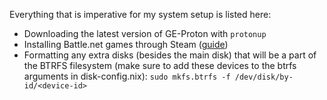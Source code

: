 Everything that is imperative for my system setup is listed here:

- Downloading the latest version of GE-Proton with `protonup`
- Installing Battle.net games through Steam
  ([guide](https://frankbaier.medium.com/linux-how-to-play-diablo-ii-resurrected-open-beta-with-steam-proton-ff830523f378))
- Formatting any extra disks (besides the main disk) that will be a part of
  the BTRFS filesystem (make sure to add these devices to the btrfs
  arguments in disk-config.nix):
  `sudo mkfs.btrfs -f /dev/disk/by-id/<device-id>`
